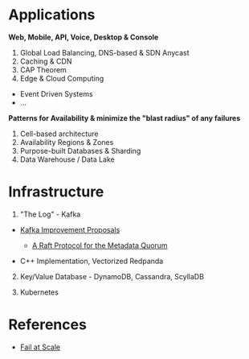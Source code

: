# Applications

**Web, Mobile, API, Voice, Desktop & Console**

1. Global Load Balancing, DNS-based & SDN Anycast
2. Caching & CDN
3. CAP Theorem
4. Edge & Cloud Computing

* Event Driven Systems
* ...


**Patterns for Availability & minimize the **"blast radius"** of any failures**
1. Cell-based architecture
2. Availability Regions & Zones
3. Purpose-built Databases & Sharding
4. Data Warehouse / Data Lake

# Infrastructure

1. "The Log" - Kafka
* [Kafka Improvement Proposals](https://cwiki.apache.org/confluence/display/KAFKA/Kafka+Improvement+Proposals)
  * [A Raft Protocol for the Metadata Quorum](https://cwiki.apache.org/confluence/display/KAFKA/KIP-595%3A+A+Raft+Protocol+for+the+Metadata+Quorum)
  
* C++ Implementation, Vectorized Redpanda

2. Key/Value Database - DynamoDB, Cassandra, ScyllaDB

3. Kubernetes

# References

* [Fail at Scale](https://queue.acm.org/detail.cfm?id=2839461)
